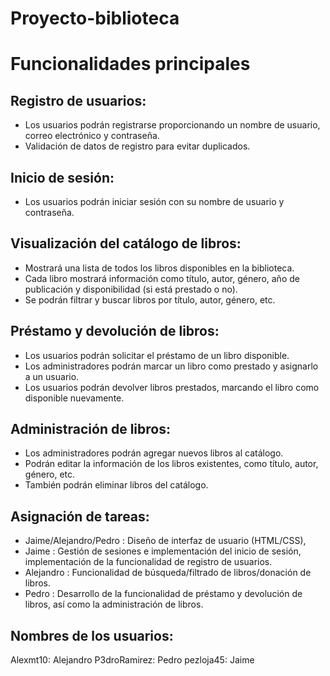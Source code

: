 # Proyecto-biblioteca
# Funcionalidades principales

## Registro de usuarios:
- Los usuarios podrán registrarse proporcionando un nombre de usuario, correo electrónico y contraseña.
- Validación de datos de registro para evitar duplicados.

## Inicio de sesión:
- Los usuarios podrán iniciar sesión con su nombre de usuario y contraseña.

## Visualización del catálogo de libros:
- Mostrará una lista de todos los libros disponibles en la biblioteca.
- Cada libro mostrará información como título, autor, género, año de publicación y disponibilidad (si está prestado o no).
- Se podrán filtrar y buscar libros por título, autor, género, etc.

## Préstamo y devolución de libros:
- Los usuarios podrán solicitar el préstamo de un libro disponible.
- Los administradores podrán marcar un libro como prestado y asignarlo a un usuario.
- Los usuarios podrán devolver libros prestados, marcando el libro como disponible nuevamente.

## Administración de libros:
- Los administradores podrán agregar nuevos libros al catálogo.
- Podrán editar la información de los libros existentes, como título, autor, género, etc.
- También podrán eliminar libros del catálogo.

## Asignación de tareas:
- Jaime/Alejandro/Pedro : Diseño de interfaz de usuario (HTML/CSS), 
- Jaime : Gestión de sesiones e  implementación del inicio de sesión,  implementación de la funcionalidad de registro de usuarios.
- Alejandro : Funcionalidad de búsqueda/filtrado de libros/donación de libros.
- Pedro : Desarrollo de la funcionalidad de préstamo y devolución de libros, así como la administración de libros.

## Nombres de los usuarios:
Alexmt10: Alejandro
P3droRamirez: Pedro
pezloja45: Jaime
